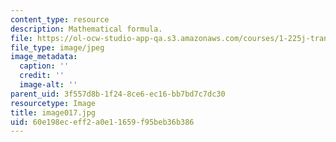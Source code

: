 ```yaml
---
content_type: resource
description: Mathematical formula.
file: https://ol-ocw-studio-app-qa.s3.amazonaws.com/courses/1-225j-transportation-flow-systems-fall-2002/60e198eceff2a0e11659f95beb36b386_image017.jpg
file_type: image/jpeg
image_metadata:
  caption: ''
  credit: ''
  image-alt: ''
parent_uid: 3f557d8b-1f24-8ce6-ec16-bb7bd7c7dc30
resourcetype: Image
title: image017.jpg
uid: 60e198ec-eff2-a0e1-1659-f95beb36b386
---
```

